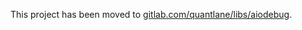 This project has been moved to [gitlab.com/quantlane/libs/aiodebug](https://gitlab.com/quantlane/libs/aiodebug).
